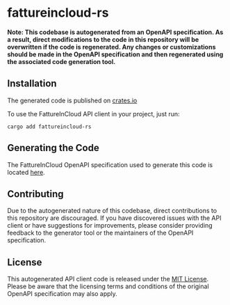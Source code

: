 # fattureincloud-rs

**Note: This codebase is autogenerated from an OpenAPI specification. As a result, direct modifications to the code in this repository will be overwritten if the code is regenerated. Any changes or customizations should be made in the OpenAPI specification and then regenerated using the associated code generation tool.**

## Installation

The generated code is published on [crates.io](https://crates.io/crates/fattureincloud-rs)

To use the FattureInCloud API client in your project, just run:

```shell
cargo add fattureincloud-rs
```

## Generating the Code

The FattureInCloud OpenAPI specification used to generate this code is located [here](https://github.com/fattureincloud/openapi-fattureincloud/master/openapi-enriched.yaml).

## Contributing

Due to the autogenerated nature of this codebase, direct contributions to this repository are discouraged. If you have discovered issues with the API client or have suggestions for improvements, please consider providing feedback to the generator tool or the maintainers of the OpenAPI specification.

## License

This autogenerated API client code is released under the [MIT License](LICENSE). Please be aware that the licensing terms and conditions of the original OpenAPI specification may also apply.
